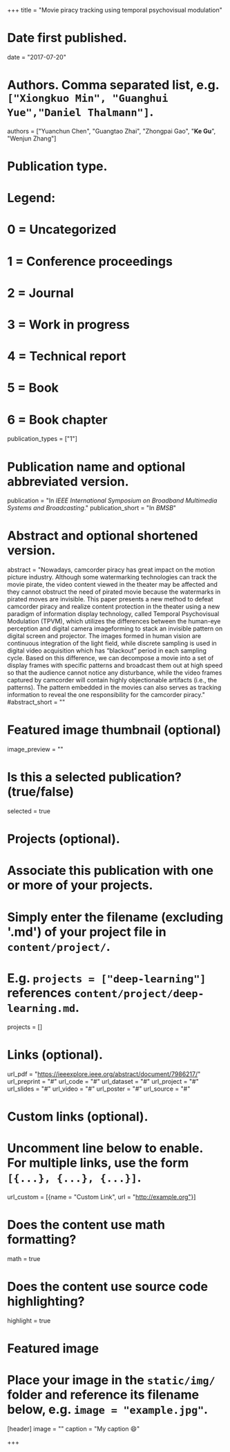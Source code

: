 +++
title = "Movie piracy tracking using temporal psychovisual modulation"

# Date first published.
date = "2017-07-20"

# Authors. Comma separated list, e.g. `["Xiongkuo Min", "Guanghui Yue","Daniel Thalmann"]`.
authors = ["Yuanchun Chen", "Guangtao Zhai", "Zhongpai Gao", "**Ke Gu**", "Wenjun Zhang"]
# Publication type.
# Legend:
# 0 = Uncategorized
# 1 = Conference proceedings
# 2 = Journal
# 3 = Work in progress
# 4 = Technical report
# 5 = Book
# 6 = Book chapter
publication_types = ["1"]

# Publication name and optional abbreviated version.
publication = "In *IEEE International Symposium on Broadband Multimedia Systems and Broadcasting*."
publication_short = "In *BMSB*"

# Abstract and optional shortened version.
abstract = "Nowadays, camcorder piracy has great impact on the motion picture industry. Although some watermarking technologies can track the movie pirate, the video content viewed in the theater may be affected and they cannot obstruct the need of pirated movie because the watermarks in pirated moves are invisible. This paper presents a new method to defeat camcorder piracy and realize content protection in the theater using a new paradigm of information display technology, called Temporal Psychovisual Modulation (TPVM), which utilizes the differences between the human-eye perception and digital camera imageforming to stack an invisible pattern on digital screen and projector. The images formed in human vision are continuous integration of the light field, while discrete sampling is used in digital video acquisition which has “blackout” period in each sampling cycle. Based on this difference, we can decompose a movie into a set of display frames with specific patterns and broadcast them out at high speed so that the audience cannot notice any disturbance, while the video frames captured by camcorder will contain highly objectionable artifacts (i.e., the patterns). The pattern embedded in the movies can also serves as tracking information to reveal the one responsibility for the camcorder piracy."
#abstract_short = ""

# Featured image thumbnail (optional)
image_preview = ""

# Is this a selected publication? (true/false)
selected = true

# Projects (optional).
#   Associate this publication with one or more of your projects.
#   Simply enter the filename (excluding '.md') of your project file in `content/project/`.
#   E.g. `projects = ["deep-learning"]` references `content/project/deep-learning.md`.
projects = []

# Links (optional).
url_pdf = "https://ieeexplore.ieee.org/abstract/document/7986217/"
url_preprint = "#"
url_code = "#"
url_dataset = "#"
url_project = "#"
url_slides = "#"
url_video = "#"
url_poster = "#"
url_source = "#"

# Custom links (optional).
#   Uncomment line below to enable. For multiple links, use the form `[{...}, {...}, {...}]`.
 url_custom = [{name = "Custom Link", url = "http://example.org"}]

# Does the content use math formatting?
math = true

# Does the content use source code highlighting?
highlight = true

# Featured image
# Place your image in the `static/img/` folder and reference its filename below, e.g. `image = "example.jpg"`.
[header]
image = ""
caption = "My caption 😄"

+++
